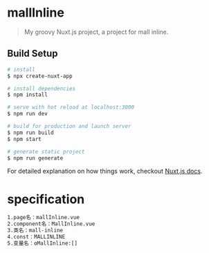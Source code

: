 # mallInline

> My groovy Nuxt.js project, a project for mall inline.

## Build Setup

``` bash
# install
$ npx create-nuxt-app

# install dependencies
$ npm install

# serve with hot reload at localhost:3000
$ npm run dev

# build for production and launch server
$ npm run build
$ npm start

# generate static project
$ npm run generate
```

For detailed explanation on how things work, checkout [Nuxt.js docs](https://nuxtjs.org).

# specification
```bash
1.page名：mallInline.vue
2.component名：MallInline.vue
3.类名：mall-inline
4.const：MALLINLINE
5.变量名：oMallInline:[]
```

